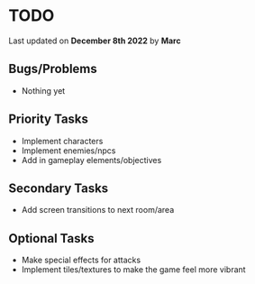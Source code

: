 # TODO
Last updated on **December 8th 2022** by **Marc**

## Bugs/Problems
- Nothing yet

## Priority Tasks
- Implement characters
- Implement enemies/npcs
- Add in gameplay elements/objectives

## Secondary Tasks
- Add screen transitions to next room/area

## Optional Tasks
- Make special effects for attacks
- Implement tiles/textures to make the game feel more vibrant